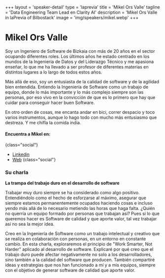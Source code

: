 +++
layout = 'speaker-detail'
type = 'laprevia'
title = 'Mikel Ors Valle'
tagline = 'Data Engineering Team Lead en Clarity AI'
description = 'Mikel Ors Valle in laPrevia of Bilbostack'
image = 'img/speakers/mikel.webp'
+++

# Mikel Ors Valle

Soy un Ingeniero de Software de Bizkaia con más de 20 años en el sector ocupando diferentes roles. Los últimos años he estado centrado en los mundos de la Ingeniería de Datos y del Liderazgo Técnico y me apasiona enseñar, lo que me ha llevado a ser profesor de diferentes materias en distintos lugares a lo largo de todos estos años.

Más allá de eso, soy un entusiasta de la calidad de software y de la agilidad bien entendida. Entiendo la Ingeniería de Software como un trabajo de equipo, donde lo más importante y lo más complejo siempre son las personas, por eso vivo en la convicción de que es lo primero que hay que cuidar para conseguir hacer buen Software.

En otro orden de cosas, me encanta andar en bici, correr despacio y toco varios instrumentos, aunque lo hago todo con mucho más entusiasmo que destreza. Y me chifla la comida india.

#### Encuentra a Mikel en:

{class="social"}

- [Linkedin](https://www.linkedin.com/in/mikel-ors-valle/)
- [Web](https://mikelors.com/)
  {class="social"}

### Su charla
**La trampa del trabajo duro en el desarrollo de software**

Trabajar muy duro siempre se ha considerado como algo positivo. Entendiéndolo como el hecho de esforzarse al máximo, asegurar que siempre estamos permanentemente ocupados haciendo cosas e incluso yendo más allá de lo necesario metiendo las horas que haga falta. ¿Quién no querría un equipo formado por personas que trabajan así? Pues si lo que queremos hacer es Software de calidad y que aporte valor, tal vez trabajar así no sea la mejor idea.

Creo en la Ingeniería de Software como un trabajo intelectual y creativo que se realiza en colaboración con personas, en un entorno en constante cambio. En esta charla, exploraremos el principio de "Work Smarter, Not Harder" aplicado al desarrollo de software. Explicaré por qué creo que el trabajo duro puede afectar negativamente no solo a los desarrolladores, sino también a la calidad del software que producen. También compartiré ideas y estrategias que nos han funcionado a mí y a mis equipos, siempre con el objetivo de generar software de calidad que aporte valor.
